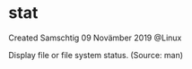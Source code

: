 # stat
Created Samschtig 09 Novämber 2019
@Linux

Display file or file system status. (Source: man)

